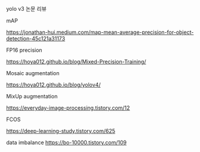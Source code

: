 yolo v3 논문 리뷰 


mAP

https://jonathan-hui.medium.com/map-mean-average-precision-for-object-detection-45c121a31173

FP16 precision

https://hoya012.github.io/blog/Mixed-Precision-Training/

Mosaic augmentation

https://hoya012.github.io/blog/yolov4/

MixUp augmentation

https://everyday-image-processing.tistory.com/12

FCOS

https://deep-learning-study.tistory.com/625

data imbalance
https://bo-10000.tistory.com/109
